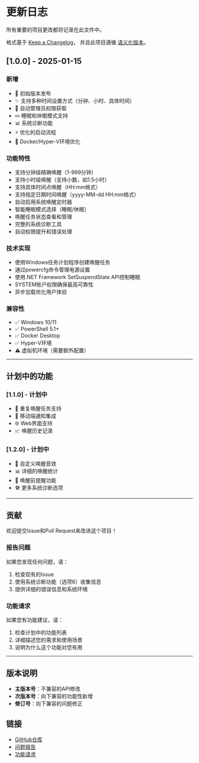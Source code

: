# 更新日志

所有重要的项目更改都将记录在此文件中。

格式基于 [Keep a Changelog](https://keepachangelog.com/zh-CN/1.0.0/)，
并且此项目遵循 [语义化版本](https://semver.org/lang/zh-CN/)。

## [1.0.0] - 2025-01-15

### 新增
- 🎉 初始版本发布
- ✨ 支持多种时间设置方式（分钟、小时、具体时间）
- 🔧 自动管理员权限获取
- 💤 睡眠和休眠模式支持
- 📊 系统诊断功能
- ⚡ 优化的启动流程
- 🎯 Docker/Hyper-V环境优化

### 功能特性
- 支持分钟级精确唤醒（1-999分钟）
- 支持小时级唤醒（支持小数，如1.5小时）
- 支持具体时间点唤醒（HH:mm格式）
- 支持指定日期时间唤醒（yyyy-MM-dd HH:mm格式）
- 自动启用系统唤醒定时器
- 智能睡眠模式选择（睡眠/休眠）
- 唤醒任务状态查看和管理
- 完整的系统诊断工具
- 自动权限提升和错误处理

### 技术实现
- 使用Windows任务计划程序创建唤醒任务
- 通过powercfg命令管理电源设置
- 使用.NET Framework SetSuspendState API控制睡眠
- SYSTEM账户权限确保最高可靠性
- 异步加载优化用户体验

### 兼容性
- ✅ Windows 10/11
- ✅ PowerShell 5.1+
- ✅ Docker Desktop
- ✅ Hyper-V环境
- ⚠️ 虚拟机环境（需要额外配置）

---

## 计划中的功能

### [1.1.0] - 计划中
- 🔄 重复唤醒任务支持
- 📱 移动端通知集成
- 🌐 Web界面支持
- 📈 唤醒历史记录

### [1.2.0] - 计划中
- 🎵 自定义唤醒音效
- 📊 详细的唤醒统计
- 🔔 唤醒前提醒功能
- 🛠️ 更多系统诊断选项

---

## 贡献

欢迎提交Issue和Pull Request来改进这个项目！

### 报告问题
如果您发现任何问题，请：
1. 检查现有的Issue
2. 使用系统诊断功能（选项6）收集信息
3. 提供详细的错误信息和系统环境

### 功能请求
如果您有功能建议，请：
1. 检查计划中的功能列表
2. 详细描述您的需求和使用场景
3. 说明为什么这个功能对您有用

---

## 版本说明

- **主版本号**：不兼容的API修改
- **次版本号**：向下兼容的功能性新增
- **修订号**：向下兼容的问题修正

## 链接

- [GitHub仓库](https://github.com/yourusername/SleepWake)
- [问题报告](https://github.com/yourusername/SleepWake/issues)
- [功能请求](https://github.com/yourusername/SleepWake/issues/new?template=feature_request.md)
